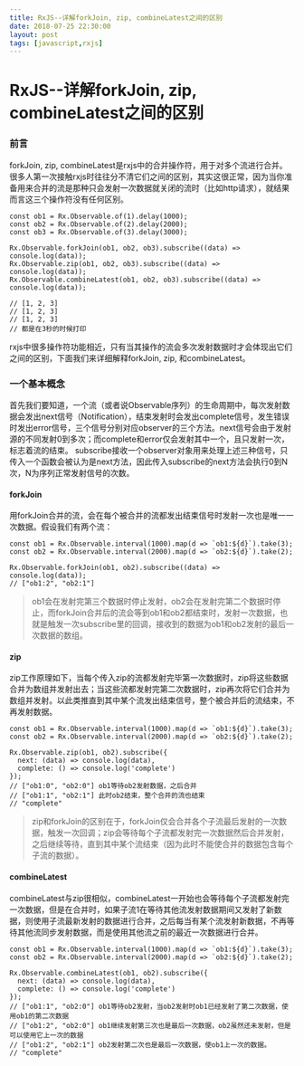 ```yaml
---
title: RxJS--详解forkJoin, zip, combineLatest之间的区别
date: 2018-07-25 22:30:00
layout: post
tags: [javascript,rxjs]
---
```

# RxJS--详解forkJoin, zip, combineLatest之间的区别

### 前言
forkJoin, zip, combineLatest是rxjs中的合并操作符，用于对多个流进行合并。很多人第一次接触rxjs时往往分不清它们之间的区别，其实这很正常，因为当你准备用来合并的流是那种只会发射一次数据就关闭的流时（比如http请求），就结果而言这三个操作符没有任何区别。
```
const ob1 = Rx.Observable.of(1).delay(1000);
const ob2 = Rx.Observable.of(2).delay(2000);
const ob3 = Rx.Observable.of(3).delay(3000);

Rx.Observable.forkJoin(ob1, ob2, ob3).subscribe((data) => console.log(data));
Rx.Observable.zip(ob1, ob2, ob3).subscribe((data) => console.log(data));
Rx.Observable.combineLatest(ob1, ob2, ob3).subscribe((data) => console.log(data));

// [1, 2, 3]
// [1, 2, 3]
// [1, 2, 3]
// 都是在3秒的时候打印
```
rxjs中很多操作符功能相近，只有当其操作的流会多次发射数据时才会体现出它们之间的区别，下面我们来详细解释forkJoin, zip, 和combineLatest。

### 一个基本概念
首先我们要知道，一个流（或者说Observable序列）的生命周期中，每次发射数据会发出next信号（Notification），结束发射时会发出complete信号，发生错误时发出error信号，三个信号分别对应observer的三个方法。next信号会由于发射源的不同发射0到多次；而complete和error仅会发射其中一个，且只发射一次，标志着流的结束。
subscribe接收一个observer对象用来处理上述三种信号，只传入一个函数会被认为是next方法，因此传入subscribe的next方法会执行0到N次，N为序列正常发射信号的次数。

#### forkJoin
用forkJoin合并的流，会在每个被合并的流都发出结束信号时发射一次也是唯一一次数据。假设我们有两个流：
```
const ob1 = Rx.Observable.interval(1000).map(d => `ob1:${d}`).take(3);
const ob2 = Rx.Observable.interval(2000).map(d => `ob2:${d}`).take(2);

Rx.Observable.forkJoin(ob1, ob2).subscribe((data) => console.log(data));
// ["ob1:2", "ob2:1"]
```
> ob1会在发射完第三个数据时停止发射，ob2会在发射完第二个数据时停止，而forkJoin合并后的流会等到ob1和ob2都结束时，发射一次数据，也就是触发一次subscribe里的回调，接收到的数据为ob1和ob2发射的最后一次数据的数组。

#### zip
zip工作原理如下，当每个传入zip的流都发射完毕第一次数据时，zip将这些数据合并为数组并发射出去；当这些流都发射完第二次数据时，zip再次将它们合并为数组并发射。以此类推直到其中某个流发出结束信号，整个被合并后的流结束，不再发射数据。
```
const ob1 = Rx.Observable.interval(1000).map(d => `ob1:${d}`).take(3);
const ob2 = Rx.Observable.interval(2000).map(d => `ob2:${d}`).take(2);

Rx.Observable.zip(ob1, ob2).subscribe({
  next: (data) => console.log(data),
  complete: () => console.log('complete')
});
// ["ob1:0", "ob2:0"] ob1等待ob2发射数据，之后合并
// ["ob1:1", "ob2:1"] 此时ob2结束，整个合并的流也结束
// "complete"
```
> zip和forkJoin的区别在于，forkJoin仅会合并各个子流最后发射的一次数据，触发一次回调；zip会等待每个子流都发射完一次数据然后合并发射，之后继续等待，直到其中某个流结束（因为此时不能使合并的数据包含每个子流的数据）。
#### combineLatest
combineLatest与zip很相似，combineLatest一开始也会等待每个子流都发射完一次数据，但是在合并时，如果子流1在等待其他流发射数据期间又发射了新数据，则使用子流最新发射的数据进行合并，之后每当有某个流发射新数据，不再等待其他流同步发射数据，而是使用其他流之前的最近一次数据进行合并。
```
const ob1 = Rx.Observable.interval(1000).map(d => `ob1:${d}`).take(3);
const ob2 = Rx.Observable.interval(2000).map(d => `ob2:${d}`).take(2);

Rx.Observable.combineLatest(ob1, ob2).subscribe({
  next: (data) => console.log(data),
  complete: () => console.log('complete')
});
// ["ob1:1", "ob2:0"] ob1等待ob2发射，当ob2发射时ob1已经发射了第二次数据，使用ob1的第二次数据
// ["ob1:2", "ob2:0"] ob1继续发射第三次也是最后一次数据，ob2虽然还未发射，但是可以使用它上一次的数据
// ["ob1:2", "ob2:1"] ob2发射第二次也是最后一次数据，使ob1上一次的数据。
// "complete"
```